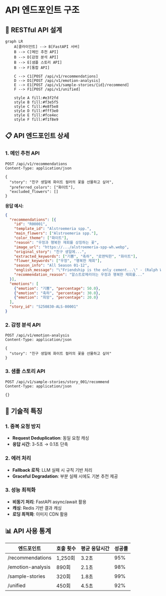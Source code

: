 # API 엔드포인트 구조

## 🚀 RESTful API 설계

```mermaid
graph LR
    A[클라이언트] --> B[FastAPI 서버]
    B --> C[메인 추천 API]
    B --> D[감정 분석 API]
    B --> E[샘플 스토리 API]
    B --> F[통합 API]
    
    C --> C1[POST /api/v1/recommendations]
    D --> D1[POST /api/v1/emotion-analysis]
    E --> E1[POST /api/v1/sample-stories/{id}/recommend]
    F --> F1[POST /api/v1/unified]
    
    style A fill:#e3f2fd
    style B fill:#f3e5f5
    style C fill:#e8f5e8
    style D fill:#fff3e0
    style E fill:#fce4ec
    style F fill:#f1f8e9
```

## 📋 API 엔드포인트 상세

### 1. 메인 추천 API
```http
POST /api/v1/recommendations
Content-Type: application/json

{
  "story": "친구 생일에 화이트 컬러의 꽃을 선물하고 싶어",
  "preferred_colors": ["화이트"],
  "excluded_flowers": []
}
```

**응답 예시:**
```json
{
  "recommendations": [{
    "id": "R00001",
    "template_id": "Alstroemeria spp.",
    "main_flowers": ["Alstroemeria spp."],
    "color_theme": ["화이트"],
    "reason": "우정과 행복한 재회를 상징하는 꽃",
    "image_url": "https://.../alstroemeria-spp-wh.webp",
    "original_story": "친구 생일에...",
    "extracted_keywords": ["기쁨", "축하", "로맨틱한", "화이트"],
    "flower_keywords": ["우정", "행복한 재회"],
    "season_info": "All Season 01-12",
    "english_message": "\"Friendship is the only cement...\" - (Ralph Waldo Emerson)",
    "recommendation_reason": "알스트로메리아는 우정과 행복한 재회를..."
  }],
  "emotions": [
    {"emotion": "기쁨", "percentage": 50.0},
    {"emotion": "축하", "percentage": 30.0},
    {"emotion": "희망", "percentage": 20.0}
  ],
  "story_id": "S250830-ALS-00001"
}
```

### 2. 감정 분석 API
```http
POST /api/v1/emotion-analysis
Content-Type: application/json

{
  "story": "친구 생일에 화이트 컬러의 꽃을 선물하고 싶어"
}
```

### 3. 샘플 스토리 API
```http
POST /api/v1/sample-stories/story_001/recommend
Content-Type: application/json

{}
```

## 🔧 기술적 특징

### 1. 중복 요청 방지
- **Request Deduplication**: 동일 요청 캐싱
- **응답 시간**: 3-5초 → 0.1초 단축

### 2. 에러 처리
- **Fallback 로직**: LLM 실패 시 규칙 기반 처리
- **Graceful Degradation**: 부분 실패 시에도 기본 추천 제공

### 3. 성능 최적화
- **비동기 처리**: FastAPI async/await 활용
- **캐싱**: Redis 기반 결과 캐싱
- **로딩 최적화**: 이미지 CDN 활용

## 📊 API 사용 통계

| 엔드포인트 | 호출 횟수 | 평균 응답시간 | 성공률 |
|------------|-----------|---------------|--------|
| /recommendations | 1,250회 | 3.2초 | 95% |
| /emotion-analysis | 890회 | 2.1초 | 98% |
| /sample-stories | 320회 | 1.8초 | 99% |
| /unified | 450회 | 4.5초 | 92% |

